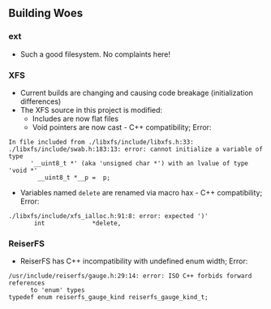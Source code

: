 ## Building Woes ##
### ext ###
* Such a good filesystem. No complaints here!

### XFS ###
* Current builds are changing and causing code breakage (initialization differences)
* The XFS source in this project is modified:
  * Includes are now flat files
  * Void pointers are now cast - C++ compatibility; Error:  

```
In file included from ./libxfs/include/libxfs.h:33:
./libxfs/include/swab.h:183:13: error: cannot initialize a variable of type
      '__uint8_t *' (aka 'unsigned char *') with an lvalue of type 'void *'
        __uint8_t *__p =  p;

```
  * Variables named `delete` are renamed via macro hax - C++ compatibility; Error:  

```
./libxfs/include/xfs_ialloc.h:91:8: error: expected ')'
       int             *delete,

```

### ReiserFS ###
* ReiserFS has C++ incompatibility with undefined enum width; Error:  

```
/usr/include/reiserfs/gauge.h:29:14: error: ISO C++ forbids forward references
      to 'enum' types
typedef enum reiserfs_gauge_kind reiserfs_gauge_kind_t;

```
